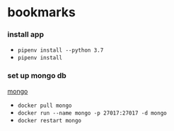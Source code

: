 # bookmarks

### install app

- `pipenv install --python 3.7`
- `pipenv install`

### set up mongo db

[mongo](https://hub.docker.com/_/mongo)

- `docker pull mongo`
- `docker run --name mongo -p 27017:27017 -d mongo`
- `docker restart mongo`